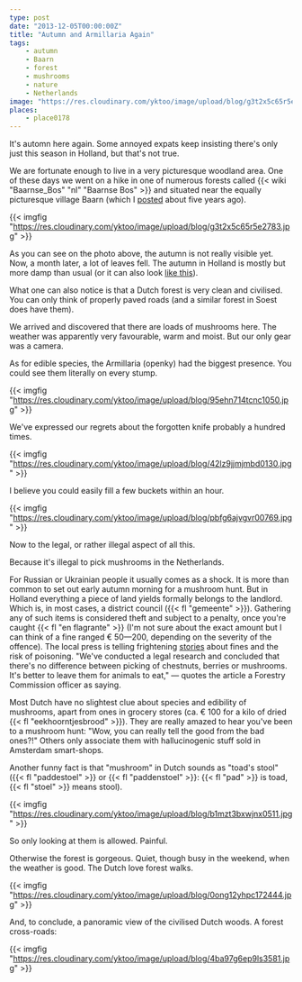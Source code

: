 ```yaml
---
type: post
date: "2013-12-05T00:00:00Z"
title: "Autumn and Armillaria Again"
tags:
    - autumn
    - Baarn
    - forest
    - mushrooms
    - nature
    - Netherlands
image: "https://res.cloudinary.com/yktoo/image/upload/blog/g3t2x5c65r5e2783.jpg"
places:
    - place0178
---
```


It's automn here again. Some annoyed expats keep insisting there's only just this season in Holland, but that's not true.

We are fortunate enough to live in a very picturesque woodland area. One of these days we went on a hike in one of numerous forests called {{< wiki "Baarnse_Bos" "nl" "Baarnse Bos" >}} and situated near the equally picturesque village Baarn (which I [posted](ru;0006) about five years ago).

{{< imgfig "https://res.cloudinary.com/yktoo/image/upload/blog/g3t2x5c65r5e2783.jpg" >}}

<!--more-->

As you can see on the photo above, the autumn is not really visible yet. Now, a month later, a lot of leaves fell. The autumn in Holland is mostly but more damp than usual (or it can also look [like this](0066)).

What one can also notice is that a Dutch forest is very clean and civilised. You can only think of properly paved roads (and a similar forest in Soest does have them).

We arrived and discovered that there are loads of mushrooms here. The weather was apparently very favourable, warm and moist. But our only gear was a camera.

As for edible species, the Armillaria (openky) had the biggest presence. You could see them literally on every stump.

{{< imgfig "https://res.cloudinary.com/yktoo/image/upload/blog/95ehn714tcnc1050.jpg" >}}

We've expressed our regrets about the forgotten knife probably a hundred times.

{{< imgfig "https://res.cloudinary.com/yktoo/image/upload/blog/42lz9jjmjmbd0130.jpg" >}}

I believe you could easily fill a few buckets within an hour.

{{< imgfig "https://res.cloudinary.com/yktoo/image/upload/blog/pbfg6ajvgvr00769.jpg" >}}

Now to the legal, or rather illegal aspect of all this.

Because it's illegal to pick mushrooms in the Netherlands.

For Russian or Ukrainian people it usually comes as a shock. It is more than common to set out early autumn morning for a mushroom hunt. But in Holland everything a piece of land yields formally belongs to the landlord. Which is, in most cases, a district council ({{< fl "gemeente" >}}). Gathering any of such items is considered theft and subject to a penalty, once you're caught {{< fl "en flagrante" >}} (I'm not sure about the exact amount but I can think of a fine ranged € 50—200, depending on the severity of the offence). The local press is telling frightening [stories](http://www.nu.nl/lifestyle/3602487/paddenstoelen-plukken-eigen-risico.html) about fines and the risk of poisoning. "We've conducted a legal research and concluded that there's no difference between picking of chestnuts, berries or mushrooms. It's better to leave them for animals to eat," — quotes the article a Forestry Commission officer as saying.

Most Dutch have no slightest clue about species and edibility of mushrooms, apart from ones in grocery stores (ca. € 100 for a kilo of dried {{< fl "eekhoorntjesbrood" >}}). They are really amazed to hear you've been to a mushroom hunt: "Wow, you can really tell the good from the bad ones?!" Others only associate them with hallucinogenic stuff sold in Amsterdam smart-shops.

Another funny fact is that "mushroom" in Dutch sounds as "toad's stool" ({{< fl "paddestoel" >}} or {{< fl "paddenstoel" >}}: {{< fl "pad" >}} is toad, {{< fl "stoel" >}} means stool).

{{< imgfig "https://res.cloudinary.com/yktoo/image/upload/blog/b1mzt3bxwjnx0511.jpg" >}}

So only looking at them is allowed. Painful.

Otherwise the forest is gorgeous. Quiet, though busy in the weekend, when the weather is good. The Dutch love forest walks.

{{< imgfig "https://res.cloudinary.com/yktoo/image/upload/blog/0ong12yhpc172444.jpg" >}}

And, to conclude, a panoramic view of the civilised Dutch woods. A forest cross-roads:

{{< imgfig "https://res.cloudinary.com/yktoo/image/upload/blog/4ba97g6ep9ls3581.jpg" >}}
